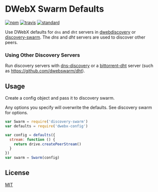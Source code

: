# DWebX Swarm Defaults

[![npm][npm-image]][npm-url]
[![travis][travis-image]][travis-url]
[![standard][standard-image]][standard-url]

Use DWebX defaults for `dns` and `dht` servers in [dwebdiscovery](https://github.com/karissa/dwebdiscovery) or [discovery-swarm](https://github.com/distributedweb/discovery-swarm). The *dns* and *dht* servers are used to discover other peers.

### Using Other Discovery Servers

Run discovery servers with [dns-discovery](https://github.com/distributedweb/dns-discovery#cli) or a [bittorrent-dht](https://github.com/webtorrent/bittorrent-dht) server (such as https://github.com/dwebswarm/dht).

## Usage 

Create a config object and pass it to discovery swarm. 

Any options you specify will overwrite the defaults. See discovery swarm for options.

```javascript
var Swarm = require('discovery-swarm')
var defaults = require('dwebx-config')

var config = defaults({
  stream: function () {
    return drive.createPeerStream()
  }
})
var swarm = Swarm(config)
```

## License

[MIT](LICENSE.md)

[npm-image]: https://img.shields.io/npm/v/dwebx-config.svg?style=flat-square
[npm-url]: https://www.npmjs.com/package/dwebx-config
[travis-image]: https://img.shields.io/travis/datproject/dwebx-config.svg?style=flat-square
[travis-url]: https://travis-ci.org/datproject/dwebx-config
[standard-image]: https://img.shields.io/badge/code%20style-standard-brightgreen.svg?style=flat-square
[standard-url]: http://npm.im/standard

